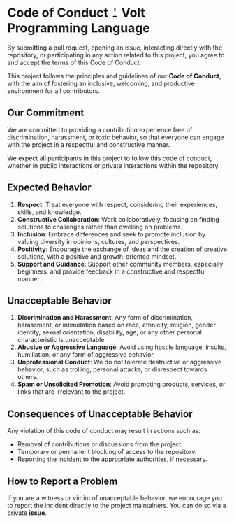 # Code of Conduct ⍘ Volt Programming Language
By submitting a pull request, opening an issue, interacting directly with the repository, or participating in any action related to this project, you agree to and accept the terms of this Code of Conduct.

This project follows the principles and guidelines of our **Code of Conduct**, with the aim of fostering an inclusive, welcoming, and productive environment for all contributors.


## Our Commitment
We are committed to providing a contribution experience free of discrimination, harassment, or toxic behavior, so that everyone can engage with the project in a respectful and constructive manner.

We expect all participants in this project to follow this code of conduct, whether in public interactions or private interactions within the repository.


## Expected Behavior
1. **Respect**: Treat everyone with respect, considering their experiences, skills, and knowledge.
2. **Constructive Collaboration**: Work collaboratively, focusing on finding solutions to challenges rather than dwelling on problems.
3. **Inclusion**: Embrace differences and seek to promote inclusion by valuing diversity in opinions, cultures, and perspectives.
4. **Positivity**: Encourage the exchange of ideas and the creation of creative solutions, with a positive and growth-oriented mindset.
5. **Support and Guidance**: Support other community members, especially beginners, and provide feedback in a constructive and respectful manner.


## Unacceptable Behavior
1. **Discrimination and Harassment**: Any form of discrimination, harassment, or intimidation based on race, ethnicity, religion, gender identity, sexual orientation, disability, age, or any other personal characteristic is unacceptable.
2. **Abusive or Aggressive Language**: Avoid using hostile language, insults, humiliation, or any form of aggressive behavior.
3. **Unprofessional Conduct**: We do not tolerate destructive or aggressive behavior, such as trolling, personal attacks, or disrespect towards others.
4. **Spam or Unsolicited Promotion**: Avoid promoting products, services, or links that are irrelevant to the project.


## Consequences of Unacceptable Behavior
Any violation of this code of conduct may result in actions such as:

- Removal of contributions or discussions from the project.
- Temporary or permanent blocking of access to the repository.
- Reporting the incident to the appropriate authorities, if necessary.


## How to Report a Problem
If you are a witness or victim of unacceptable behavior, we encourage you to report the incident directly to the project maintainers. You can do so via a private **issue**.
